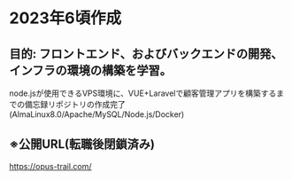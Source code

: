 # 2023年6頃作成
## 目的: フロントエンド、およびバックエンドの開発、インフラの環境の構築を学習。
node.jsが使用できるVPS環境に、VUE+Laravelで顧客管理アプリを構築するまでの備忘録リポジトリの作成完了(AlmaLinux8.0/Apache/MySQL/Node.js/Docker)

## ※公開URL(転職後閉鎖済み)
https://opus-trail.com/
